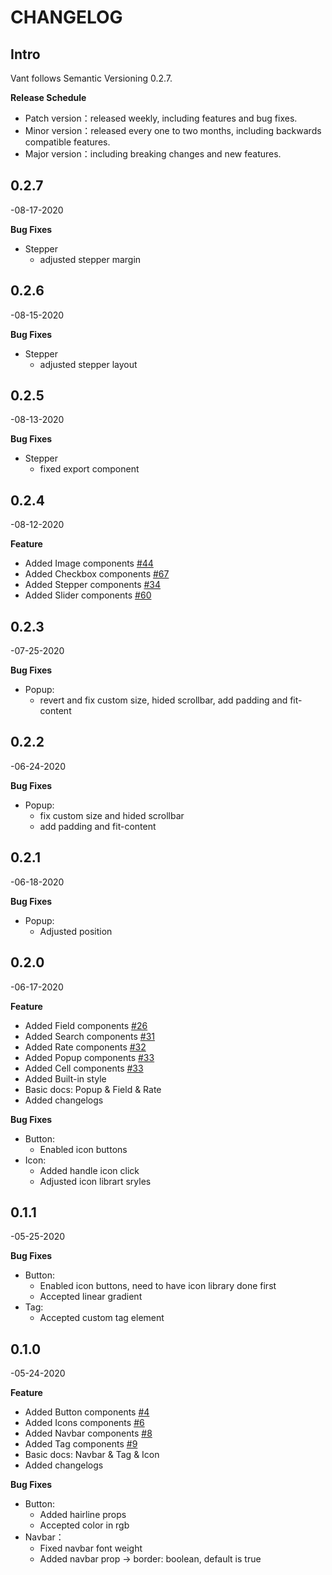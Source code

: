 # CHANGELOG

## Intro

Vant follows Semantic Versioning 0.2.7.

**Release Schedule**

- Patch version：released weekly, including features and bug fixes.
- Minor version：released every one to two months, including backwards compatible features.
- Major version：including breaking changes and new features.

## **0**.2.7

-08-17-2020

**Bug Fixes**

- Stepper
  - adjusted stepper margin

## **0**.2.6

-08-15-2020

**Bug Fixes**

- Stepper
  - adjusted stepper layout

## **0**.2.5

-08-13-2020

**Bug Fixes**

- Stepper
  - fixed export component

## **0**.2.4

-08-12-2020

**Feature**

- Added Image components [\#44](https://github.com/mxdi9i7/vant-react/pull/44)
- Added Checkbox components [\#67](https://github.com/mxdi9i7/vant-react/pull/67)
- Added Stepper components [\#34](https://github.com/mxdi9i7/vant-react/pull/34)
- Added Slider components [\#60](https://github.com/mxdi9i7/vant-react/pull/60)
  
## **0**.2.3

-07-25-2020

**Bug Fixes**

- Popup:
  - revert and fix custom size, hided scrollbar, add padding and fit-content

## **0**.2.2

-06-24-2020

**Bug Fixes**

- Popup:
  - fix custom size and hided scrollbar
  - add padding and fit-content
  
## **0**.2.1

-06-18-2020

**Bug Fixes**

- Popup:
  - Adjusted position

## **0**.2.0

-06-17-2020

**Feature**

- Added Field components [\#26](https://github.com/mxdi9i7/vant-react/pull/26)
- Added Search components [\#31](https://github.com/mxdi9i7/vant-react/pull/31)
- Added Rate components [\#32](https://github.com/mxdi9i7/vant-react/pull/32)
- Added Popup components [\#33](https://github.com/mxdi9i7/vant-react/pull/33)
- Added Cell components [\#33](https://github.com/mxdi9i7/vant-react/pull/42)
- Added Built-in style
- Basic docs: Popup & Field & Rate
- Added changelogs

**Bug Fixes**

- Button:
  - Enabled icon buttons
- Icon:
  - Added handle icon click
  - Adjusted icon librart sryles

## **0**.1.1

-05-25-2020

**Bug Fixes**

- Button:
  - Enabled icon buttons, need to have icon library done first
  - Accepted linear gradient
- Tag:
  - Accepted custom tag element

## **0**.1.0

-05-24-2020

**Feature**

- Added Button components [\#4](https://github.com/mxdi9i7/vant-react/pull/4)
- Added Icons components [\#6](https://github.com/mxdi9i7/vant-react/pull/6)
- Added Navbar components [\#8](https://github.com/mxdi9i7/vant-react/pull/8)
- Added Tag components [\#9](https://github.com/mxdi9i7/vant-react/pull/9)
- Basic docs: Navbar & Tag & Icon
- Added changelogs

**Bug Fixes**

- Button:
  - Added hairline props
  - Accepted color in rgb
- Navbar：
  - Fixed navbar font weight
  - Added navbar prop -&gt; border: boolean, default is true
